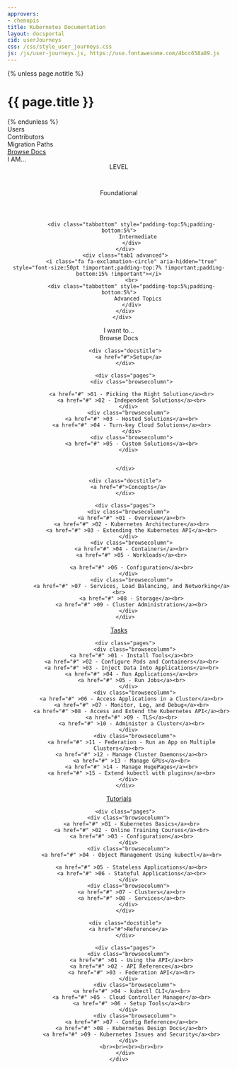 ```yaml
---
approvers:
- chenopis
title: Kubernetes Documentation
layout: docsportal
cid: userJourneys
css: /css/style_user_journeys.css
js: /js/user-journeys.js, https://use.fontawesome.com/4bcc658a89.js
---
```


{% unless page.notitle %}
<h1>{{ page.title }}</h1>
{% endunless %}

<div class="bar1">
    <div class="navButton users">Users</div>
    <div class="navButton contributors">Contributors</div>
    <div class="navButton migrators">Migration&nbsp;Paths</div>
    <a href="#browsedocs"> <div class="navButton">Browse Docs</div></a>
</div>

<div id="cardWrapper">
  <div class="bar2">I AM...</div>
  <div class='cards'></div>
</div>

<div style='text-align: center;' class="applicationDeveloperContainer">
    <div class="bar2" id="subTitle">LEVEL</div>
    <div class="bar3">
        <div class="tab1 foundational" id="beginner">
            <i class="fa fa-cloud-download" aria-hidden="true" style="font-size:50pt !important;padding-top:7% !important;padding-bottom:15% !important"></i>
            <br>
            <div class="tabbottom" style="padding-top:5%;padding-bottom:5%">
                Foundational
            </div>
            </div>
        <div class="tab1 intermediate">
            <i class="fa fa-check-square" aria-hidden="true" style="font-size:50pt !important;padding-top:7% !important;padding-bottom:15% !important"></i>
            <br>

            <div class="tabbottom" style="padding-top:5%;padding-bottom:5%">
                Intermediate
            </div>
        </div>
        <div class="tab1 advanced">
            <i class="fa fa-exclamation-circle" aria-hidden="true" style="font-size:50pt !important;padding-top:7% !important;padding-bottom:15% !important"></i>
            <br>
            <div class="tabbottom" style="padding-top:5%;padding-bottom:5%">
                Advanced Topics
            </div>
        </div>
      </div>
</div>

<div class='infobarWrapper'>
    <div class="infobar">
        <span style="padding-bottom: 3% ">I want to...</span>
        <a id="infolink1" href="docs.html"><div class="whitebar" >
            <div class="infoicon">
                <i class="fa fa-folder-open-o" aria-hidden="true" style="padding:%;float:left;color:#3399ff"></i>
            </div>
            <div id="info1" class='data'></div>
        </div></a>
        <a id="infolink2" href="docs.html"><div class="whitebar">
            <div class="infoicon">
                <i class="fa fa-retweet" aria-hidden="true" style="padding-bottom:%;float:left;color:#3399ff"></i>
            </div>
            <div id="info2" class='data'></div>
        </div></a>
        <a id="infolink3" href="docs.html"> <div class="whitebar">
            <div class="infoicon">
                <i class="fa fa-hdd-o" aria-hidden="true" style="padding:%;float:left;color:#3399ff;margin-right:9px"></i>
            </div>
            <div id="info3" class='data'></div>
        </div></a>
    </div>
</div>


  <div class="browseheader" id="browsedocs">
      <a name="browsedocs">  Browse Docs</a>
      </div>
    
<div class="browsedocs">

<div class="browsesection">

        <div class="docstitle">
          <a href="#">Setup</a>
        </div>

        <div class="pages">
            <div class="browsecolumn">

            <a href="#" >01 - Picking the Right Solution</a><br>
            <a href="#" >02 - Independent Solutions</a><br>
          </div>
          <div class="browsecolumn">
            <a href="#" >03 - Hosted Solutions</a><br>
            <a href="#" >04 - Turn-key Cloud Solutions</a><br>
            </div>
            <div class="browsecolumn">
            <a href="#" >05 - Custom Solutions</a><br>
          </div>


        </div>

  </div>

  <div class="browsesection">

        <div class="docstitle">
          <a href="#">Concepts</a>
        </div>

        <div class="pages">
          <div class="browsecolumn">
            <a href="#" >01 - Overview</a><br>
            <a href="#" >02 - Kubernetes Architecture</a><br>
            <a href="#" >03 - Extending the Kubernetes API</a><br>
          </div>
            <div class="browsecolumn">
            <a href="#" >04 - Containers</a><br>
            <a href="#" >05 - Workloads</a><br>

            <a href="#" >06 - Configuration</a><br>
          </div>
            <div class="browsecolumn">
            <a href="#" >07 - Services, Load Balancing, and Networking</a><br>
            <a href="#" >08 - Storage</a><br>
            <a href="#" >09 - Cluster Administration</a><br>
          </div>
        </div>
</div>

<div class="browsesection">
        <div class="docstitle">
          <a href="#">Tasks</a>
        </div>

        <div class="pages">
              <div class="browsecolumn">
            <a href="#" >01 - Install Tools</a><br>
            <a href="#" >02 - Configure Pods and Containers</a><br>
            <a href="#" >03 - Inject Data Into Applications</a><br>
            <a href="#" >04 - Run Applications</a><br>
            <a href="#" >05 - Run Jobs</a><br>
          </div>
              <div class="browsecolumn">
            <a href="#" >06 - Access Applications in a Cluster</a><br>
            <a href="#" >07 - Monitor, Log, and Debug</a><br>
            <a href="#" >08 - Access and Extend the Kubernetes API</a><br>
            <a href="#" >09 - TLS</a><br>
            <a href="#" >10 - Administer a Cluster</a><br>
          </div>
              <div class="browsecolumn">
            <a href="#" >11 - Federation - Run an App on Multiple Clusters</a><br>
            <a href="#" >12 - Manage Cluster Daemons</a><br>
            <a href="#" >13 - Manage GPUs</a><br>
            <a href="#" >14 - Manage HugePages</a><br>
            <a href="#" >15 - Extend kubectl with plugins</a><br>
          </div>
        </div>

</div>
<div class="browsesection">
        <div class="docstitle">
          <a href="#">Tutorials</a>
        </div>

        <div class="pages">
          <div class="browsecolumn">
            <a href="#" >01 - Kubernetes Basics</a><br>
            <a href="#" >02 - Online Training Courses</a><br>
            <a href="#" >03 - Configuration</a><br>
          </div>
          <div class="browsecolumn">
            <a href="#" >04 - Object Management Using kubectl</a><br>

            <a href="#" >05 - Stateless Applications</a><br>
            <a href="#" >06 - Stateful Applications</a><br>
          </div>
          <div class="browsecolumn">
            <a href="#" >07 - Clusters</a><br>
            <a href="#" >08 - Services</a><br>
          </div>
        </div>
</div>

<div class="browsesection">

        <div class="docstitle">
          <a href="#">Reference</a>
        </div>

        <div class="pages">
          <div class="browsecolumn">
            <a href="#" >01 - Using the API</a><br>
            <a href="#" >02 - API Reference</a><br>
            <a href="#" >03 - Federation API</a><br>
          </div>
              <div class="browsecolumn">
            <a href="#" >04 - kubectl CLI</a><br>
            <a href="#" >05 - Cloud Controller Manager</a><br>
            <a href="#" >06 - Setup Tools</a><br>
          </div>
              <div class="browsecolumn">
            <a href="#" >07 - Config Reference</a><br>
            <a href="#" >08 - Kubernetes Design Docs</a><br>
            <a href="#" >09 - Kubernetes Issues and Security</a><br>
          </div>
            <br><br><br><br><br>
        </div>
    </div>
</div>
